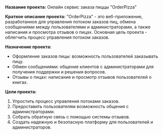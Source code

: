 **Название проекта:** Онлайн сервис заказа пиццы "OrderPizza"

**Краткое описание проекта:**
"OrderPizza" - это веб-приложение, разработанное для управления потоком заказов пиц, обмена сообщениями между пользователями и администраторами, а также написания и просмотра отзывов о пицах. Основная цель проекта - облегчить процесс управления потоком заказов. 

**Назначение проекта:**

- Оформление заказов пицы: возможность пользователей заказывать пицу.
- Обмен сообщениями: общение клиентов с администраторами для получения поддержки и решения вопросов.
- Отзывы о пицах: написание и просмотр отзывов пользователей о книгах.

**Цели проекта:**

1. Упростить процесс управления потоками заказов.
2. Предоставить пользователям возможность  общения с администраторами.
3. Собрать обратную связь с помощью системы отзывов.
4. Создать надежную и безопасную платформу для пользователей и администраторов.
